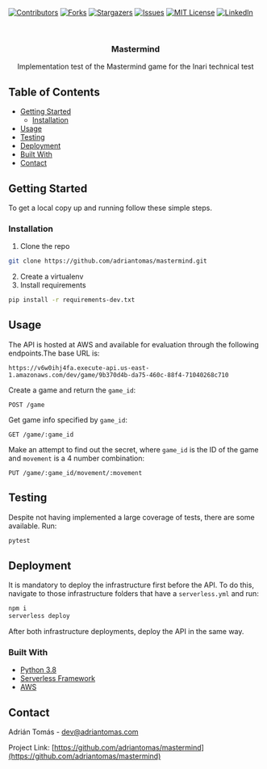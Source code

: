 <!-- PROJECT SHIELDS -->
<!--
*** I'm using markdown "reference style" links for readability.
*** Reference links are enclosed in brackets [ ] instead of parentheses ( ).
*** See the bottom of this document for the declaration of the reference variables
*** for contributors-url, forks-url, etc. This is an optional, concise syntax you may use.
*** https://www.markdownguide.org/basic-syntax/#reference-style-links
-->
[![Contributors][contributors-shield]][contributors-url]
[![Forks][forks-shield]][forks-url]
[![Stargazers][stars-shield]][stars-url]
[![Issues][issues-shield]][issues-url]
[![MIT License][license-shield]][license-url]
[![LinkedIn][linkedin-shield]][linkedin-url]



<!-- PROJECT LOGO -->
<br />
<p align="center">

  <h3 align="center">Mastermind</h3>

  <p align="center">
    Implementation test of the Mastermind game for the Inari technical test
  </p>
</p>



<!-- TABLE OF CONTENTS -->
## Table of Contents
* [Getting Started](#getting-started)
  * [Installation](#installation)
* [Usage](#usage)
* [Testing](#testing)
* [Deployment](#deployment)
* [Built With](#built-with)
* [Contact](#contact)


<!-- GETTING STARTED -->
## Getting Started

To get a local copy up and running follow these simple steps.

### Installation

1. Clone the repo
```sh
git clone https://github.com/adriantomas/mastermind.git
```
2. Create a virtualenv
3. Install requirements
```sh
pip install -r requirements-dev.txt
```

<!-- USAGE EXAMPLES -->
## Usage

The API is hosted at AWS and available for evaluation through the following endpoints.The base URL is:
```
https://v6w0ihj4fa.execute-api.us-east-1.amazonaws.com/dev/game/9b370d4b-da75-460c-88f4-71040268c710
```

Create a game and return the `game_id`:
```
POST /game
```

Get game info specified by `game_id`:
```
GET /game/:game_id
```

Make an attempt to find out the secret, where `game_id` is the ID of the game and `movement` is a 4 number combination:
```
PUT /game/:game_id/movement/:movement
```

## Testing

Despite not having implemented a large coverage of tests, there are some available. Run:
```sh
pytest
```

## Deployment
It is mandatory to deploy the infrastructure first before the API. To do this, navigate to those infrastructure folders that have a `serverless.yml` and run:

```sh
npm i
serverless deploy
```
After both infrastructure deployments, deploy the API in the same way.


### Built With

* [Python 3.8](https://www.python.org/)
* [Serverless Framework](https://www.serverless.com/)
* [AWS](https://aws.amazon.com/)

<!-- CONTACT -->
## Contact

Adrián Tomás - [dev@adriantomas.com](mailto:dev@adriantomas.com)

Project Link: [https://github.com/adriantomas/mastermind](https://github.com/adriantomas/mastermind)





<!-- MARKDOWN LINKS & IMAGES -->
<!-- https://www.markdownguide.org/basic-syntax/#reference-style-links -->
[contributors-shield]: https://img.shields.io/github/contributors/adriantomas/repo.svg?style=flat-square
[contributors-url]: https://github.com/adriantomas/mastermind/graphs/contributors
[forks-shield]: https://img.shields.io/github/forks/adriantomas/repo.svg?style=flat-square
[forks-url]: https://github.com/adriantomas/mastermind/network/members
[stars-shield]: https://img.shields.io/github/stars/adriantomas/repo.svg?style=flat-square
[stars-url]: https://github.com/adriantomas/mastermind/stargazers
[issues-shield]: https://img.shields.io/github/issues/adriantomas/repo.svg?style=flat-square
[issues-url]: https://github.com/adriantomas/mastermind/issues
[license-shield]: https://img.shields.io/github/license/adriantomas/repo.svg?style=flat-square
[license-url]: https://github.com/adriantomas/mastermind/blob/master/LICENSE.txt
[linkedin-shield]: https://img.shields.io/badge/-LinkedIn-black.svg?style=flat-square&logo=linkedin&colorB=555
[linkedin-url]: https://linkedin.com/in/adriantomasvano
